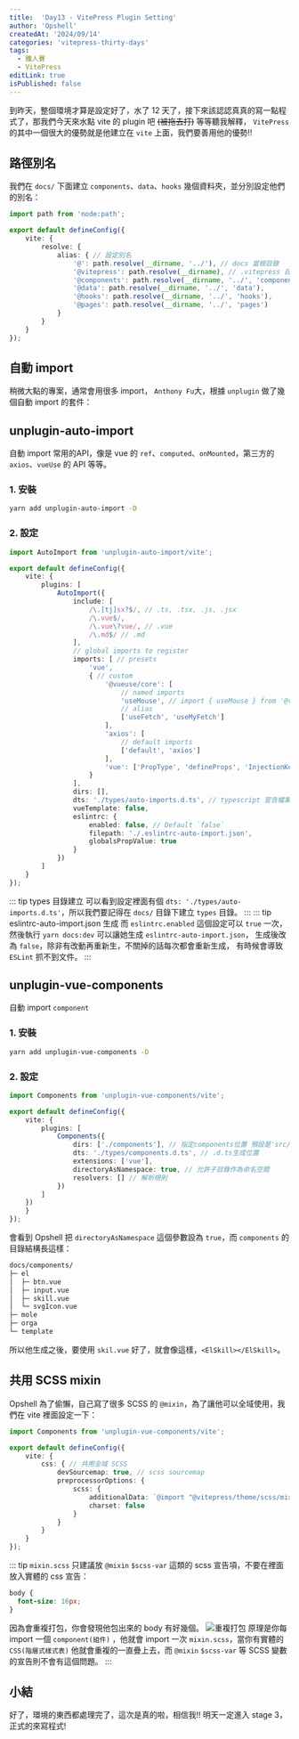 ```yaml
---
title:  'Day13 - VitePress Plugin Setting'
author: 'Opshell'
createdAt: '2024/09/14'
categories: 'vitepress-thirty-days'
tags:
  - 鐵人賽
  - VitePress
editLink: true
isPublished: false
---
```


到昨天，整個環境才算是設定好了，水了 12 天了，接下來該認認真真的寫一點程式了，那我們今天來水點 vite 的 plugin 吧 ~~(被拖去打)~~
等等聽我解釋， `VitePress` 的其中一個很大的優勢就是他建立在 `vite` 上面，我們要善用他的優勢!!

## 路徑別名
我們在 `docs/` 下面建立 `components`、`data`、`hooks` 幾個資料夾，並分別設定他們的別名：
```ts
import path from 'node:path';

export default defineConfig({
    vite: {
        resolve: {
            alias: { // 設定別名
                '@': path.resolve(__dirname, '../'), // docs 當根目錄
                '@vitepress': path.resolve(__dirname), // .vitepress 目錄
                '@components': path.resolve(__dirname, '../', 'components'),
                '@data': path.resolve(__dirname, '../', 'data'),
                '@hooks': path.resolve(__dirname, '../', 'hooks'),
                '@pages': path.resolve(__dirname, '../', 'pages')
            }
        }
    }
});
```

## 自動 import
稍微大點的專案，通常會用很多 import，
`Anthony Fu`大，根據 `unplugin` 做了幾個自動 import 的套件：

## unplugin-auto-import
自動 import 常用的API，像是 vue 的 `ref`、`computed`、`onMounted`，第三方的 `axios`、`vueUse` 的 API 等等。

### 1. 安裝
```sh
yarn add unplugin-auto-import -D
```

### 2. 設定
```ts
import AutoImport from 'unplugin-auto-import/vite';

export default defineConfig({
    vite: {
        plugins: [
            AutoImport({
                include: [
                    /\.[tj]sx?$/, // .ts, .tsx, .js, .jsx
                    /\.vue$/,
                    /\.vue\?vue/, // .vue
                    /\.md$/ // .md
                ],
                // global imports to register
                imports: [ // presets
                    'vue',
                    { // custom
                        '@vueuse/core': [
                            // named imports
                            'useMouse', // import { useMouse } from '@vueuse/core',
                            // alias
                            ['useFetch', 'useMyFetch']
                        ],
                        'axios': [
                            // default imports
                            ['default', 'axios']
                        ],
                        'vue': ['PropType', 'defineProps', 'InjectionKey', 'Ref']
                    }
                ],
                dirs: [],
                dts: './types/auto-imports.d.ts', // typescript 宣告檔案位置
                vueTemplate: false,
                eslintrc: {
                    enabled: false, // Default `false`
                    filepath: './.eslintrc-auto-import.json',
                    globalsPropValue: true
                }
            })
        ]
    }
});
```

::: tip types 目錄建立
可以看到設定裡面有個 `dts: './types/auto-imports.d.ts'`，所以我們要記得在 `docs/` 目錄下建立 `types` 目錄。
:::
::: tip eslintrc-auto-import.json 生成
而 `eslintrc.enabled` 這個設定可以 `true` 一次，然後執行 `yarn docs:dev`
可以讓她生成 `eslintrc-auto-import.json`，
生成後改為 `false`，除非有改動再重新生，不關掉的話每次都會重新生成，
有時候會導致 `ESLint` 抓不到文件。
:::

## unplugin-vue-components
自動 import `component`

### 1. 安裝
```sh
yarn add unplugin-vue-components -D
```

### 2. 設定
```ts
import Components from 'unplugin-vue-components/vite';

export default defineConfig({
    vite: {
        plugins: [
            Components({
                dirs: ['./components'], // 指定components位置 預設是'src/components'
                dts: './types/components.d.ts', // .d.ts生成位置
                extensions: ['vue'],
                directoryAsNamespace: true, // 允許子目錄作為命名空間
                resolvers: [] // 解析規則
            })
        ]
    })
    }
});
```
會看到 Opshell 把 `directoryAsNamespace` 這個參數設為 `true`，而 `components` 的目錄結構長這樣：
```sh
docs/components/
├─ el
│  ├─ btn.vue
│  ├─ input.vue
│  ├─ skill.vue
│  └─ svgIcon.vue
├─ mole
├─ orga
└─ template
```
所以他生成之後，要使用 `skil.vue` 好了，就會像這樣，`<ElSkill></ElSkill>`。

## 共用 SCSS mixin
Opshell 為了偷懶，自己寫了很多 SCSS 的 `@mixin`，為了讓他可以全域使用，我們在 vite 裡面設定一下：
```ts
import Components from 'unplugin-vue-components/vite';

export default defineConfig({
    vite: {
        css: { // 共用全域 SCSS
            devSourcemap: true, // scss sourcemap
            preprocessorOptions: {
                scss: {
                    additionalData: `@import "@vitepress/theme/scss/mixin.scss";`,
                    charset: false
                }
            }
        }
    }
});
```

::: tip
`mixin.scss` 只建議放 `@mixin` `$scss-var` 這類的 scss 宣告項，不要在裡面放入實體的 css 宣告：
```css
body {
  font-size: 16px;
}
```
因為會重複打包，你會發現他包出來的 body 有好幾個。
![重複打包](/images/article/vitepress-thirty-days/day13-vitepress-plugin-setting-1.png)
原理是你每 import 一個 `component(組件)` ，他就會 import 一次 `mixin.scss`，當你有實體的 `CSS(階層式樣式表)` 他就會重複的一直疊上去，而 `@mixin` `$scss-var` 等 SCSS 變數的宣告則不會有這個問題。
:::

## 小結
好了，環境的東西都處理完了，這次是真的啦，相信我!!
明天一定進入 stage 3，正式的來寫程式!